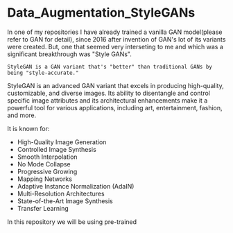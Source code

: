 # Data_Augmentation_StyleGANs

In one of my repositories I have already trained a vanilla GAN model(please refer to GAN for detail), since 2016 after invention of GAN's lot of its variants were created. But, one that seemed very interseting to me and which was a significant breakthrough was "Style GANs".

```
StyleGAN is a GAN variant that's "better" than traditional GANs by being "style-accurate."
```

StyleGAN is an advanced GAN variant that excels in producing high-quality, customizable, and diverse images. Its ability to disentangle and control specific image attributes and its architectural enhancements make it a powerful tool for various applications, including art, entertainment, fashion, and more.

It is known for:
* High-Quality Image Generation
* Controlled Image Synthesis
* Smooth Interpolation
* No Mode Collapse
* Progressive Growing
* Mapping Networks
* Adaptive Instance Normalization (AdaIN)
* Multi-Resolution Architectures
* State-of-the-Art Image Synthesis
* Transfer Learning

In this repository we will be using pre-trained 

